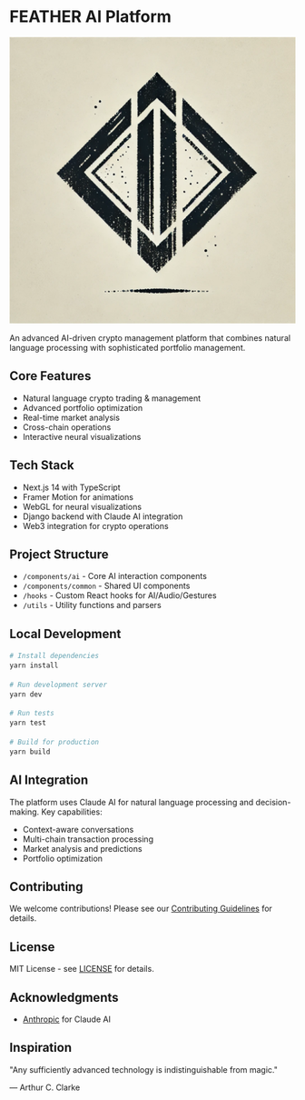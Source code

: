 # FEATHER AI Platform

![FEATHER AI Logo](./public/FEATHER.png)

An advanced AI-driven crypto management platform that combines natural language processing with sophisticated portfolio management.

## Core Features

- Natural language crypto trading & management
- Advanced portfolio optimization
- Real-time market analysis
- Cross-chain operations
- Interactive neural visualizations

## Tech Stack

- Next.js 14 with TypeScript
- Framer Motion for animations
- WebGL for neural visualizations
- Django backend with Claude AI integration
- Web3 integration for crypto operations

## Project Structure

- `/components/ai` - Core AI interaction components
- `/components/common` - Shared UI components
- `/hooks` - Custom React hooks for AI/Audio/Gestures
- `/utils` - Utility functions and parsers

## Local Development

```bash
# Install dependencies
yarn install

# Run development server
yarn dev

# Run tests
yarn test

# Build for production
yarn build
```

## AI Integration

The platform uses Claude AI for natural language processing and decision-making. Key capabilities:

- Context-aware conversations
- Multi-chain transaction processing
- Market analysis and predictions
- Portfolio optimization

## Contributing

We welcome contributions! Please see our [Contributing Guidelines](CONTRIBUTING.md) for details.

## License

MIT License - see [LICENSE](LICENSE) for details.

## Acknowledgments

- [Anthropic](https://anthropic.com) for Claude AI

## Inspiration

"Any sufficiently advanced technology is indistinguishable from magic."

— Arthur C. Clarke
